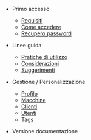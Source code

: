 - Primo accesso

  - [Requisiti](docs-it/requirement.md)
  - [Come accedere](docs-it/quickstart.md)
  - [Recupero password](docs-it/recover-password.md)
  
- Linee guida

  - [Pratiche di utilizzo](docs-it/configuration.md)
  - [Considerazioni](docs-it/configuration.md)
  - [Suggerimenti](docs-it/themes.md)

- Gestione / Personalizzazione

  - [Profilo ](docs-it/configuration.md)
  - [Macchine](docs-it/configuration.md)
  - [Clienti](docs-it/themes.md)
  - [Utenti](docs-it/plugins.md)
  - [Tags](docs-it/write-a-plugin.md)


- Versione documentazione
